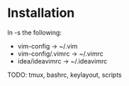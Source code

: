 Installation
============

ln -s the following:

- vim-config → ~/.vim
- vim-config/.vimrc → ~/.vimrc
- idea/ideavimrc → ~/.ideavimrc

TODO: tmux, bashrc, keylayout, scripts
